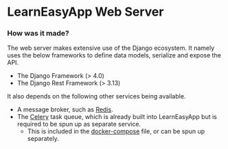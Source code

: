 # LearnEasyApp Web Server

### How was it made?

The web server makes extensive use of the Django ecosystem. It namely uses the below frameworks to
define data models, serialize and expose the API.

- The Django Framework (> 4.0)
- The Django Rest Framework (> 3.13)

It also depends on the following other services being available.

- A message broker, such as [Redis](https://redis.io/).
- The [Celery](https://docs.celeryq.dev/en/stable/) task queue, which is already built into LearnEasyApp
  but is required to be spun up as separate service.
  - This is included in the [docker-compose](/docker-compose.yaml) file, or can be spun up
    separately.
